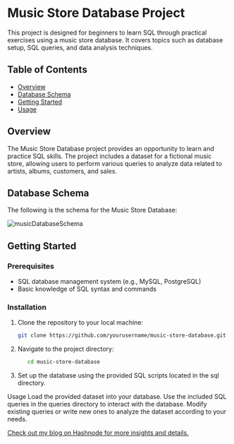 # Music Store Database Project  

This project is designed for beginners to learn SQL through practical exercises using a music store database. It covers topics such as database setup, SQL queries, and data analysis techniques.  

## Table of Contents  

- [Overview](#overview)  
- [Database Schema](#database-schema)  
- [Getting Started](#getting-started)  
- [Usage](#usage) 

## Overview  

The Music Store Database project provides an opportunity to learn and practice SQL skills. The project includes a dataset for a fictional music store, allowing users to perform various queries to analyze data related to artists, albums, customers, and sales.  

## Database Schema  

The following is the schema for the Music Store Database:  

  ![musicDatabaseSchema](https://github.com/user-attachments/assets/3c3c9a94-7344-4e48-b71b-03150c271f5d)


## Getting Started  

### Prerequisites  

- SQL database management system (e.g., MySQL, PostgreSQL)  
- Basic knowledge of SQL syntax and commands  

### Installation  

1. Clone the repository to your local machine:  
   ```bash  
   git clone https://github.com/yourusername/music-store-database.git

2. Navigate to the project directory:
   ```bash
      cd music-store-database

3. Set up the database using the provided SQL scripts located in the sql directory.


Usage
Load the provided dataset into your database.
Use the included SQL queries in the queries directory to interact with the database.
Modify existing queries or write new ones to analyze the dataset according to your needs.

[Check out my blog on Hashnode for more insights and details.]([YourHashnodeLink](https://varunchopra08.hashnode.dev/data-analysis-using-sql))





